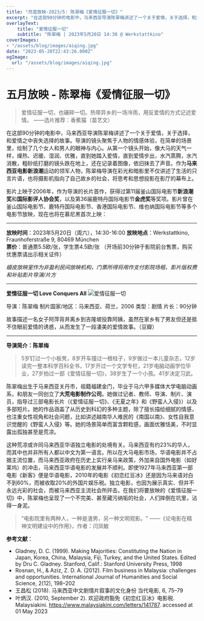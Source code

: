 ```yaml
---
title: "月度放映-2023/5: 陈翠梅《爱情征服一切》"
excerpt: "在这部90分钟的电影中，马来西亚导演陈翠梅讲述了一个关于爱情，关于选择，和爱情之中丧失选择的故事。"
overlayText:
    title: "爱情征服一切"
    subtitle: "陈翠梅 | 2023年5月20日 14:30 @ Werkstattkino"
coverImages:
- "/assets/blog/images/aiqing.jpg"
date: "2023-05-20T22:43:26.000Z"
ogImage:
  url: "/assets/blog/images/aiqing.jpg"
---
```


# 五月放映 - 陈翠梅《爱情征服一切》

> 爱情征服一切，也碾碎一切。热带异乡的一场冷雨，用反爱情的方式记述爱情。
> ——选片推荐：香蕉猫（苗艺文）

在这部90分钟的电影中，马来西亚导演陈翠梅讲述了一个关于爱情，关于选择，和爱情之中丧失选择的故事。导演的镜头聚焦于人物的情感体验，在简单的场景里，绘制了几个女人和男人的眼神与内心。从第一个镜头开始，像大马的天气一样，燥热、迟缓、湿润、优雅，直到她踏入爱情，直到爱情步出，水汽蒸腾，水汽消散，粗砂纸打磨的镜头跌在地上，还在记录着图像，依旧抹去了声音。作为**马来西亚电影新浪潮**运动的领军人物，陈翠梅导演在彩光和暗影里不仅讲述了生活的只言片语，也将摄影机指向了自己故乡的社会，将思考和思想投影在影厅的幕布上。

影片上映于2006年，作为导演的长片首作，获得过第11届釜山国际电影节**新浪潮奖**和**国际影评人协会奖**，以及第36届鹿特丹国际电影节**金虎奖**等奖项。影片曾在釜山国际电影节、鹿特丹国际电影节、香港国际电影节、维也纳国际电影节等多个电影节放映，现在也将在慕尼黑首次上映：

---

**放映时间**：2023年5月20日（周六），14:30-16:00
**放映地点**：Werkstattkino, Fraunhoferstraße 9, 80469 München  
**票价**：普通票5.5欧/张，学生票4.5欧/张
（开场前30分钟于影院前台售票，购买优惠票请出示相关证件）

*嬉皮放映室作为非盈利民间放映机构，门票所得将用作支付影院场租、影片版权费和补贴影片导演/片方*

---

**爱情征服一切 Love Conquers All**
![爱情征服一切](/assets/blog/images/aiqing.jpg)

导演：陈翠梅
制片国家/地区：马来西亚、荷兰，2006
类型：剧情
片长：90分钟

故事描述一名女子阿萍背井离乡到吉隆坡投靠阿姨，虽然在家乡有了男友但还是抵不住眼前爱情的诱惑，从而发生了一段凄美的爱情故事。（豆瓣）

---

**导演简介：陈翠梅**

> 5岁钉过一个小板凳，8岁开车撞过一根柱子，9岁做过一本儿童杂志，12岁读完一整本科学百科全书，17岁开过一个文学专栏，21岁电脑动画学位毕业，27岁拍过一部《爱情征服一切》，38岁生了一个小孩。41岁决定习武。

陈翠梅出生于马来西亚关丹市，祖籍福建金门，毕业于马六甲多媒体大学电脑动画系，和朋友一同创立了**大荒电影制作公司**。她做过记者、教师、导演、制片、演员，指导过三部电影长片（《爱情征服一切》、《无夏之年》和《野蛮人入侵》）以及多部短片。她的作品涵盖了从历史到科幻的多种主题，除了擅长描绘细腻的情感，也注重女性视角和社会问题，比如讲述越南华人难民的《南国以南》、女性自我意识觉醒的《野蛮人入侵》等。她的场景简单而富含颗粒感，画面优雅恬美，不时显露出孤独甚至是荒凉。

这种荒凉或许同马来西亚华语独立电影的处境有关。马来西亚有约23%的华人，而其中也并非所有人都以中文为第一语言。所以在大马电影市场，华语电影并不占据主流位置，而马来西亚政府在历史上实行亲马来政策，外加来自国外电影（如好莱坞）的冲击，马来西亚华语电影的发展并不顺利。即使1927年马来西亚第一部电影《新客》便是华语电影，2010年的电影《初恋红豆冰》还是因为马来语对白不到60%，而被收取20%的外国片娱乐税。独立电影，也因为展示真实、但并不永远光彩的社会，而被马来西亚主流社会所抨击。在我们将要放映的《爱情征服一切》中，陈翠梅也呈现了一个不完美、甚至藏污纳垢的社会，人们摔倒在坑里，沾得一身泥。

> "电影院里有两种人，一种是渣男，另一种文明观影。"
> ——《论电影在精神文明建设中的作用》，作者：闫凤敏

**参考文献**：

* Gladney, D. C. (1999). Making Majorities: Constituting the Nation in Japan, Korea, China, Malaysia, Fiji, Turkey, and the United States. Edited by Dru C. Gladney. Stanford, Calif.: Stanford University Press, 1998
* Rosnan, H., & Aziz, Z. D. A. (2012). Film business in Malaysia: challenges and opportunities. International Journal of Humanities and Social Science, 2(12), 198–202
* 王昌松 (2018). 马来西亚中文剧情片叙事的文化身份 当代电影, 6, 75–79
* 叶炳汉. (2010, September 2). 欢迎政府豁免《初恋红豆冰》电影税. Malaysiakini. https://www.malaysiakini.com/letters/141787. accessed at 01 May 2023
